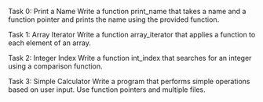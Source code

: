 Task 0: Print a Name
Write a function print_name that takes a name and a function pointer and prints the name using the provided function.

Task 1: Array Iterator
Write a function array_iterator that applies a function to each element of an array.

Task 2: Integer Index
Write a function int_index that searches for an integer using a comparison function.

Task 3: Simple Calculator
Write a program that performs simple operations based on user input. Use function pointers and multiple files.
